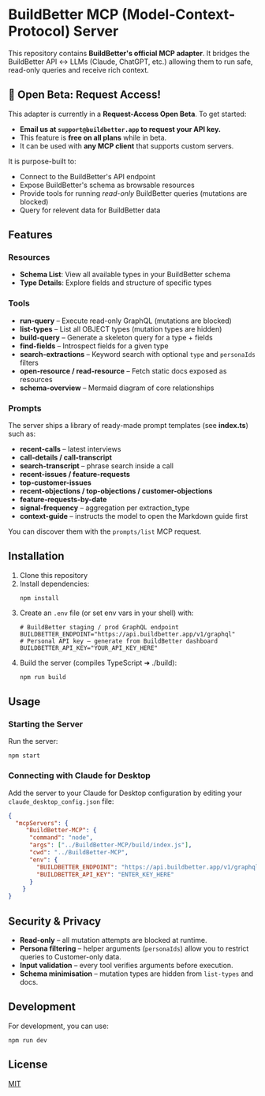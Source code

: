 # BuildBetter MCP (Model-Context-Protocol) Server

This repository contains **BuildBetter's official MCP adapter**.  It bridges the BuildBetter API ↔ LLMs (Claude, ChatGPT, etc.) allowing them to run safe, read-only queries and receive rich context.

## 🚀 Open Beta: Request Access!

This adapter is currently in a **Request-Access Open Beta**. To get started:

- **Email us at `support@buildbetter.app` to request your API key.**
- This feature is **free on all plans** while in beta.
- It can be used with **any MCP client** that supports custom servers.

It is purpose-built to:

- Connect to the BuildBetter's API endpoint
- Expose BuildBetter's schema as browsable resources
- Provide tools for running *read-only* BuildBetter queries (mutations are blocked)
- Query for relevent data for BuildBetter data

## Features

### Resources

- **Schema List**: View all available types in your BuildBetter schema
- **Type Details**: Explore fields and structure of specific types

### Tools

- **run-query** – Execute read-only GraphQL (mutations are blocked)
- **list-types** – List all OBJECT types (mutation types are hidden)
- **build-query** – Generate a skeleton query for a type + fields
- **find-fields** – Introspect fields for a given type
- **search-extractions** – Keyword search with optional `type` and `personaIds` filters
- **open-resource / read-resource** – Fetch static docs exposed as resources
- **schema-overview** – Mermaid diagram of core relationships

### Prompts

The server ships a library of ready-made prompt templates (see **index.ts**) such as:

- **recent-calls** – latest interviews
- **call-details / call-transcript**
- **search-transcript** – phrase search inside a call
- **recent-issues / feature-requests**
- **top-customer-issues**
- **recent-objections / top-objections / customer-objections**
- **feature-requests-by-date**
- **signal-frequency** – aggregation per extraction_type
- **context-guide** – instructs the model to open the Markdown guide first

You can discover them with the `prompts/list` MCP request.

## Installation

1. Clone this repository
2. Install dependencies:
   ```
   npm install
   ```
3. Create an `.env` file (or set env vars in your shell) with:
   ```env
   # BuildBetter staging / prod GraphQL endpoint
   BUILDBETTER_ENDPOINT="https://api.buildbetter.app/v1/graphql"
   # Personal API key – generate from BuildBetter dashboard
   BUILDBETTER_API_KEY="YOUR_API_KEY_HERE"
   ```
4. Build the server (compiles TypeScript ➜ ./build):
   ```bash
   npm run build
   ```

## Usage

### Starting the Server

Run the server:

```
npm start
```

### Connecting with Claude for Desktop

Add the server to your Claude for Desktop configuration by editing your `claude_desktop_config.json` file:

```json
{
  "mcpServers": {
     "BuildBetter-MCP": {
      "command": "node",
      "args": ["../BuildBetter-MCP/build/index.js"],
      "cwd": "../BuildBetter-MCP",
      "env": {
        "BUILDBETTER_ENDPOINT": "https://api.buildbetter.app/v1/graphql",
        "BUILDBETTER_API_KEY": "ENTER_KEY_HERE"
      }
    }
}
```

## Security & Privacy

- **Read-only** – all mutation attempts are blocked at runtime.
- **Persona filtering** – helper arguments (`personaIds`) allow you to restrict queries to Customer-only data.
- **Input validation** – every tool verifies arguments before execution.
- **Schema minimisation** – mutation types are hidden from `list-types` and docs.

## Development

For development, you can use:

```
npm run dev
```

## License

[MIT](LICENSE)